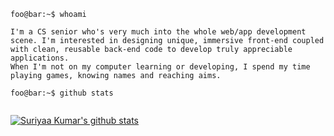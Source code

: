 
```console
foo@bar:~$ whoami

I'm a CS senior who's very much into the whole web/app development scene. I'm interested in designing unique, immersive front-end coupled with clean, reusable back-end code to develop truly appreciable applications.
When I'm not on my computer learning or developing, I spend my time playing games, knowing names and reaching aims.

foo@bar:~$ github stats


```

[![Suriyaa Kumar's github stats](https://github-readme-stats.vercel.app/api?username=suriyaakumar)](https://github.com/suriyaakumar/github-readme-stats)
